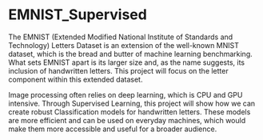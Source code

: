 # EMNIST_Supervised

The EMNIST (Extended Modified National Institute of Standards and Technology) Letters Dataset is an extension of the well-known MNIST dataset, which is the bread and butter of machine learning benchmarking. What sets EMNIST apart is its larger size and, as the name suggests, its inclusion of handwritten letters. This project will focus on the letter component within this extended dataset.

Image processing often relies on deep learning, which is CPU and GPU intensive. Through Supervised Learning, this project will show how we can create robust Classification models for handwritten letters. These models are more efficient and can be used on everyday machines, which would make them more accessible and useful for a broader audience. 
